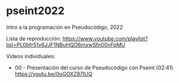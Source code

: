 # pseint2022

Intro a la programación en Pseudocódigo, 2022

Lista de reproducción:  https://www.youtube.com/playlist?list=PL0bfr51v6JJF1NBuHQO6mxwSfn00nFpMU

Videos individuales:

 - 00 - Presentación del curso de Pseudocódigo con Pseint (02:41) https://youtu.be/0oGOXZ87IUQ
